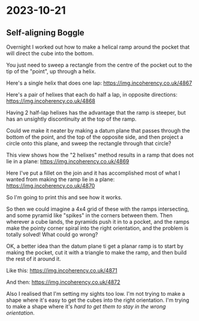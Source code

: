 # 2023-10-21

## Self-aligning Boggle

Overnight I worked out how to make a helical ramp around the pocket that will direct the cube into the bottom.

You just need to sweep a rectangle from the centre of the pocket out to the tip of the "point", up
through a helix.

Here's a single helix that does one lap: https://img.incoherency.co.uk/4867

Here's a pair of helixes that each do half a lap, in opposite directions: https://img.incoherency.co.uk/4868

Having 2 half-lap helixes has the advantage that the ramp is steeper, but has an unsightly discontinuity
at the top of the ramp.

Could we make it neater by making a datum plane that passes through
the bottom of the point, and the top of the opposite side, and then project a circle onto this plane,
and sweep the rectangle through that circle?

This view shows how the "2 helixes" method results in a ramp that does not lie in a plane: https://img.incoherency.co.uk/4869

Here I've put a fillet on the join and it has accomplished most of what I wanted from making the ramp lie in a plane: https://img.incoherency.co.uk/4870

So I'm going to print this and see how it works.

So then we could imagine a 4x4 grid of these with the ramps intersecting, and some pyramid like "spikes" in the corners between them.
Then wherever a cube lands, the pyramids push it in to a pocket, and the ramps make the pointy corner spiral into the right orientation,
and the problem is totally solved! What could go wrong?

OK, a better idea than the datum plane ti get a planar ramp is to start by making the pocket, cut it with a triangle to make the ramp,
and then build the rest of it around it.

Like this: https://img.incoherency.co.uk/4871

And then: https://img.incoherency.co.uk/4872

Also I realised that I'm setting my sights too low. I'm not trying to make a shape where it's easy to get the cubes into the right
orientation. I'm trying to make a shape where it's *hard to get them to stay in the wrong orientation*.
